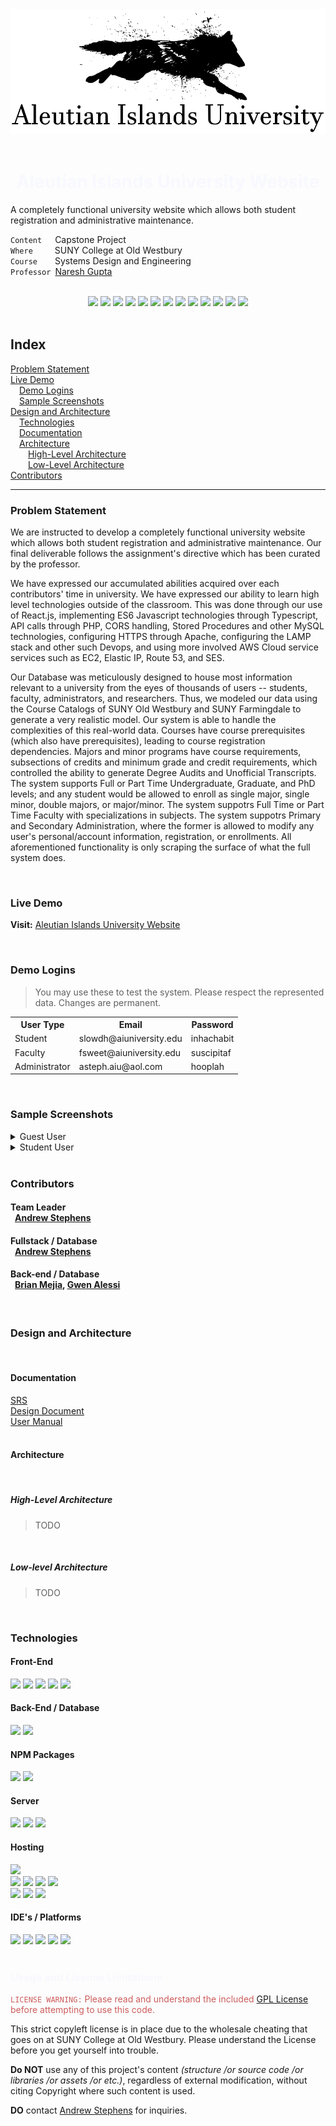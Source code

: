 <div style="display:float" align="center">
    <img height="200px" src="https://github.com/Andrew-R-Stephens/website-Aleutian_Islands_University/blob/main/src/res/unilogo-simple.png"/>
</div>

<br>

<div align='center'><h1 style="color: ghostwhite">Aleutian Islands University Website</h1></div>

<p>A completely functional university website which allows both student registration and administrative maintenance.</p>
<p>
    <code>Content</code>&emsp;&ensp;Capstone Project<br/>
    <code>Where</code>&emsp;&emsp;&ensp;SUNY College at Old Westbury<br/>
    <code>Course</code>&emsp;&emsp;Systems Design and Engineering<br/>
    <code>Professor</code>&ensp;<a href="https://www.linkedin.com/in/naresh-gupta-8b62601a/">Naresh Gupta</a>
</p>

<br>
    
<div style="display:float" align="center">
    <img src="https://img.shields.io/badge/-Node.js-339933?logo=node.js&logoColor=black&style=bold"/>
    <img src="https://img.shields.io/badge/-React-61DAFB?logo=react&logoColor=black&style=bold"/>
    <img src="https://img.shields.io/badge/-Typescript-3178C6?logo=typescript&logoColor=white&style=bold"/>
    <img src="https://img.shields.io/badge/-CSS-1572B6?logo=css3&logoColor=white&style=bold"/>
    <img src="https://img.shields.io/badge/-HTML5-E34F26?logo=html5&logoColor=white&style=bold"/>
    <img src="https://img.shields.io/badge/-PHP-777BB4?logo=php&logoColor=white&style=bold"/>
    <img src="https://img.shields.io/badge/-MySQL-4479A1?logo=mysql&logoColor=white&style=bold"/>
    <img src="https://img.shields.io/badge/Ubuntu-E95420?logo=ubuntu&logoColor=white&style=bold"/>
    <img src="https://img.shields.io/badge/Node.js-339933?logo=node.js&logoColor=black&style=bold"/>
    <img src="https://img.shields.io/badge/Apache-D22128?logo=apache&logoColor=white&style=bold"/>
    <img src="https://img.shields.io/badge/AWS-232F3E?logo=amazon%20aws&logoColor=white&style=bold"/>
    <img src="https://img.shields.io/badge/Git-Bash-F05032?logo=git&logoColor=white&style=bold"/>
    <img src="https://img.shields.io/badge/Github-181717?logo=github&logoColor=white&style=bold"/>
</div>

<br>

<div align='left'><h2>Index</h2><div>
<div><a href="#problem-statement">Problem Statement</a></div>
<div><a href="#live-demo">Live Demo</a></div>
<div><label>&emsp;<a href="#demo-logins">Demo Logins</a></label></div>
<div><label>&emsp;<a href="#sample-screenshots">Sample Screenshots</a></label></div>
<div><a href="#design-and-architecture">Design and Architecture</a></div>
<div><label>&emsp;<a href="#technologies">Technologies</a></label></div>
<div><label>&emsp;<a href="#documentation">Documentation</a></label></div>
<div><label>&emsp;<a href="#architecture">Architecture</a></label></div>
<div><label>&emsp;&emsp;<a href="#high-level-architecture">High-Level Architecture</a></label></div>
<div><label>&emsp;&emsp;<a href="#low-level-architecture">Low-Level Architecture</a></label></div>
<div><a href="#contributors">Contributors</a></div>

<hr/>

<div align='left'><h3>Problem Statement</h3></div>

<p>We are instructed to develop a completely functional university website which allows both student registration and administrative maintenance. Our final deliverable follows the assignment's directive which has been curated by the professor.</p>
<p>We have expressed our accumulated abilities acquired over each contributors' time in university. We have expressed our ability to learn high level technologies outside of the classroom. This was done through our use of React.js, implementing ES6 Javascript technologies through Typescript, API calls through PHP, CORS handling, Stored Procedures and other MySQL technologies, configuring HTTPS through Apache, configuring the LAMP stack and other such Devops, and using more involved AWS Cloud service services such as EC2, Elastic IP, Route 53, and SES.</p>
<p>Our Database was meticulously designed to house most information relevant to a university from the eyes of thousands of users -- students, faculty, administrators, and researchers. Thus, we modeled our data using the Course Catalogs of SUNY Old Westbury and SUNY Farmingdale to generate a very realistic model. Our system is able to handle the complexities of this real-world data. Courses have course prerequisites (which also have prerequisites), leading to course registration dependencies. Majors and minor programs have course requirements, subsections of credits and minimum grade and credit requirements, which controlled the ability to generate Degree Audits and Unofficial Transcripts. The system supports Full or Part Time Undergraduate, Graduate, and PhD levels; and any student would be allowed to enroll as single major, single minor, double majors, or major/minor. The system suppotrs Full Time or Part Time Faculty with specializations in subjects. The system suppotrs Primary and Secondary Administration, where the former is allowed to modify any user's personal/account information, registration, or enrollments. All aforementioned functionality is only scraping the surface of what the full system does.</p>

<br>

<div align='left'><h3>Live Demo</h3></div>

<b>Visit:</b> [Aleutian Islands University Website](https://aiu.tritium-studios.com/)

<br>

<h3>Demo Logins</h3>
<blockquote>You may use these to test the system. Please respect the represented data. Changes are permanent.</blockquote>
<table>
    <head><tr><th>User Type</th><th>Email</th><th>Password</th></tr></head>
    <body><tr><td>Student</td><td>slowdh@aiuniversity.edu</td><td>inhachabit</td></tr></body>
    <body><tr><td>Faculty</td><td>fsweet@aiuniversity.edu</td><td>suscipitaf</td></tr></body>
    <body><tr><td>Administrator</td><td>asteph.aiu@aol.com</td><td>hooplah</td></tr></body>
</table>

<br>

<h3>Sample Screenshots</h3>
<details closed>
<summary>Guest User</summary>
<h5>Home Page</h5>
<div><img title="Home Page" height="240" src="https://raw.githubusercontent.com/Andrew-R-Stephens/Andrew-R-Stephens/master/assets/AIU%20Diagrams/aiu_1.png"/></div>
<br>
<h5>Course Catalog</h5>
<div><img title="Course Catalog" height="240" src="https://raw.githubusercontent.com/Andrew-R-Stephens/Andrew-R-Stephens/master/assets/AIU%20Diagrams/aiu_2.png"/></div>
<br>
<h5>Catalog Department Information</h5>
<div><img title="Catalog Department Information" height="240" src="https://raw.githubusercontent.com/Andrew-R-Stephens/Andrew-R-Stephens/master/assets/AIU%20Diagrams/aiu_3.png"/></div>
<br>
<h5>Catalog Program Information</h5>
<div><img title="Catalog Program Information" height="240" src="https://raw.githubusercontent.com/Andrew-R-Stephens/Andrew-R-Stephens/master/assets/AIU%20Diagrams/aiu_4.png"/></div>
<br>
<h5>Login Page</h5>
<div><img title="Login Page" height="240" src="https://raw.githubusercontent.com/Andrew-R-Stephens/Andrew-R-Stephens/master/assets/AIU%20Diagrams/aiu_5.png"/></div>
</details>

<details closed>
<summary>Student User</summary>
<h5>Student Account Information Page</h5>
<div><img title="Student Account Information Page" height="240" src="https://raw.githubusercontent.com/Andrew-R-Stephens/Andrew-R-Stephens/master/assets/AIU%20Diagrams/aiu_6.png"/></div>
<br>
<h5>Semester Master Schedule Fall 2022</h5>
<div><img title="Semester Master Schedule Fall 2022" height="240" src="https://raw.githubusercontent.com/Andrew-R-Stephens/Andrew-R-Stephens/master/assets/AIU%20Diagrams/aiu_7.png"/></div>
<br>
<h5>Semester Master Schedule Fall 2022, filtered</h5>
<div><img title="Semester Master Schedule Fall 2022, filtered" height="240" src="https://raw.githubusercontent.com/Andrew-R-Stephens/Andrew-R-Stephens/master/assets/AIU%20Diagrams/aiu_8.png"/></div>
<br>
<h5>Student Advisor Information</h5>
<div><img title="Student Advisor Information" height="240" src="https://raw.githubusercontent.com/Andrew-R-Stephens/Andrew-R-Stephens/master/assets/AIU%20Diagrams/aiu_9.png"/></div>
<br>
<h5>Student Transcript</h5>
<div><img title="Student Transcript" height="240" src="https://raw.githubusercontent.com/Andrew-R-Stephens/Andrew-R-Stephens/master/assets/AIU%20Diagrams/aiu_10.png"/></div>
</details>

<br>

<div align='left'><h3>Contributors</h3></div>

#### Team Leader<br/>&ensp;[Andrew Stephens](https://github.com/Andrew-R-Stephens)
#### Fullstack / Database<br/>&ensp;[Andrew Stephens](https://github.com/Andrew-R-Stephens)
#### Back-end / Database <br/>&ensp;[Brian Mejia](https://github.com/brintend0), [Gwen Alessi](https://github.com/Alessi98)

<br>

<div align='left'><h3>Design and Architecture</h3></div>

<br>

<div align='left'><h4>Documentation</h4></div>

<div><a href="https://github.com/asteph11/SystemDesignProject/blob/main/documentation/Systems%20Design%20SRS.pdf">SRS</a></div>
<div><a href="https://github.com/asteph11/SystemDesignProject/blob/main/documentation/AIU%20Design%20Document.pdf">Design Document</a></div>
<div><a href="https://github.com/asteph11/SystemDesignProject/blob/main/documentation/AIU%20User%20Manual.pdf">User Manual</a></div>

<br>

<div align='left'><h4>Architecture</h4></div>

<br>

<div align='left'><h5>High-Level Architecture</h4></div>
<blockquote>TODO</blockquote>
<!-- TODO -->

<br>

<div align='left'><h5>Low-level Architecture</h4></div>
<blockquote>TODO</blockquote>
<!-- TODO -->

<br>

<div align='left'><h3>Technologies</h3></div>

<div align='left'><h4>Front-End</h4></div>
<div style="display:float">
    <img src="https://img.shields.io/badge/-Node.js-339933?logo=node.js&logoColor=black&style=bold"/>
    <img src="https://img.shields.io/badge/-React-61DAFB?logo=react&logoColor=black&style=bold"/>
    <img src="https://img.shields.io/badge/-Typescript-3178C6?logo=typescript&logoColor=white&style=bold"/>
    <img src="https://img.shields.io/badge/-CSS-1572B6?logo=css3&logoColor=white&style=bold"/>
    <img src="https://img.shields.io/badge/-HTML5-E34F26?logo=html5&logoColor=white&style=bold"/>
</div>

<h4>Back-End / Database</h4>
<div style="display:float">
    <img src="https://img.shields.io/badge/-PHP-777BB4?logo=php&logoColor=white&style=bold"/>
    <img src="https://img.shields.io/badge/-MySQL-4479A1?logo=mysql&logoColor=white&style=bold"/>
</div>

<h4>NPM Packages</h4>
<div style="display:float">
    <img src="https://img.shields.io/badge/MUI-Pagination-007FFF?logo=mui&logoColor=white&style=bold"/>
    <img src="https://img.shields.io/badge/ChartsJS-FF6384?logo=chart.js&logoColor=white&style=bold"/>
</div>

<h4>Server</h4>
<div style="display:float">
    <img src="https://img.shields.io/badge/Ubuntu-E95420?logo=ubuntu&logoColor=white&style=bold"/>
    <img src="https://img.shields.io/badge/Node.js-339933?logo=node.js&logoColor=black&style=bold"/>
    <img src="https://img.shields.io/badge/Apache-D22128?logo=apache&logoColor=white&style=bold"/>
</div>

<h4>Hosting</h4>
<div style="display:float">
    <img src="https://img.shields.io/badge/AWS-232F3E?logo=amazon%20aws&logoColor=white&style=bold"/>
</div>
<div style="display:float">
    <img src="https://img.shields.io/badge/AWS-SES-232F3E?logo=amazon%20aws&logoColor=white&style=bold"/>
    <img src="https://img.shields.io/badge/AWS-Route%2053-232F3E?logo=amazon%20aws&logoColor=white&style=bold"/>
    <img src="https://img.shields.io/badge/AWS-IAM-232F3E?logo=amazon%20aws&logoColor=white&style=bold"/>
    <img src="https://img.shields.io/badge/AWS-Certificate%20Manager-232F3E?logo=amazon%20aws&logoColor=white&style=bold"/>
</div>
<div style="display:float">
    <img src="https://img.shields.io/badge/Amazon%20EC2-FF9900?logo=amazon%20ec2&logoColor=white&style=bold"/>
    <img src="https://img.shields.io/badge/Amazon%20EC2-Elastic%20IP-FF9900?logo=amazon%20ec2&logoColor=white&style=bold"/>
    <img src="https://img.shields.io/badge/Amazon%20EC2-Load%20Balancer-FF9900?logo=amazon%20ec2&logoColor=white&style=bold"/>
</div>

<h4>IDE's / Platforms</h4>
<div style="display:float">
    <img src="https://img.shields.io/badge/-IntelliJ%20Ultimate-000000?logo=intellij%20idea&logoColor=white&style=bold"/>
    <img src="https://img.shields.io/badge/MySQL%20Workbench-4479A1?logo=mysql&logoColor=white&style=bold"/>
    <img src="https://img.shields.io/badge/Fillezilla-BF0000?logo=filezilla&logoColor=white&style=bold"/>
    <img src="https://img.shields.io/badge/Git-Bash-F05032?logo=git&logoColor=white&style=bold"/>
    <img src="https://img.shields.io/badge/Github-181717?logo=github&logoColor=white&style=bold"/>
</div>

<br>

<h3 style="color: ghostwhite">Usage and License Limitations</h3>
<p style="color: indianred"><code>LICENSE WARNING:</code> Please read and understand the included <a href="https://github.com/asteph11/SoftwareEngineeringProject/blob/main/LICENSE.md">GPL License</a> before attempting to use this code.</p>
<p>This strict copyleft license is in place due to the wholesale cheating that goes on at SUNY College at Old Westbury. Please understand the License before you get yourself into trouble.</p>
<p><b>Do NOT</b> use any of this project's content <em>(structure /or source code /or libraries /or assets /or etc.)</em>, regardless of external modification, without citing Copyright where such content is used.</p>
<p><b>DO</b> contact <a href="mailto:asteph11@oldwestbury.edu">Andrew Stephens</a> for inquiries.</p>
